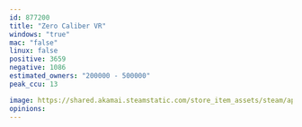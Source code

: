 ```yaml
---
id: 877200
title: "Zero Caliber VR"
windows: "true"
mac: "false"
linux: false
positive: 3659
negative: 1086
estimated_owners: "200000 - 500000"
peak_ccu: 13

image: https://shared.akamai.steamstatic.com/store_item_assets/steam/apps/877200/header.jpg?t=1723642662
opinions:
---
```

